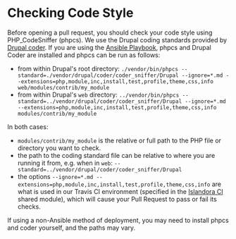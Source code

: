 
# Checking Code Style

Before opening a pull request, you should check your code style using PHP_CodeSniffer (phpcs). We use the Drupal coding standards provided by [Drupal coder](https://www.drupal.org/project/coder). If you are using the [Ansible Playbook](https://github.com/Islandora-Devops/islandora-playbook), phpcs and Drupal Coder are installed and phpcs can be run as follows:

* from within Drupal's root directory: `./vendor/bin/phpcs --standard=./vendor/drupal/coder/coder_sniffer/Drupal --ignore=*.md --extensions=php,module,inc,install,test,profile,theme,css,info web/modules/contrib/my_module`
* from within Drupal's `web` directory: `../vendor/bin/phpcs --standard=../vendor/drupal/coder/coder_sniffer/Drupal --ignore=*.md --extensions=php,module,inc,install,test,profile,theme,css,info modules/contrib/my_module`

In both cases:

* `modules/contrib/my_module` is the relative or full path to the PHP file or directory you want to check.
* the path to the coding standard file can be relative to where you are running it from, e.g. when in `web`: `--standard=../vendor/drupal/coder/coder_sniffer/Drupal`
* the options `--ignore=*.md --extensions=php,module,inc,install,test,profile,theme,css,info` are what is used in our Travis CI environment (specified in the [Islandora CI](https://github.com/Islandora/islandora_ci/blob/main/travis_scripts.sh) shared module), which will cause your Pull Request to pass or fail its checks.

If using a non-Ansible method of deployment, you may need to install phpcs and coder yourself, and the paths may vary. 
